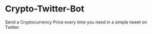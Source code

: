 # Crypto-Twitter-Bot
Send a Cryptocurrency Price every time you need in a simple tweet on Twitter. 
